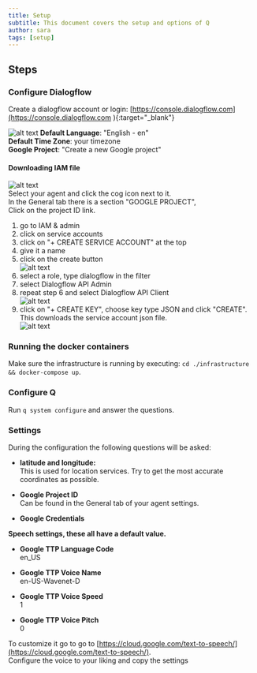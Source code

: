 ```yaml
---
title: Setup
subtitle: This document covers the setup and options of Q
author: sara
tags: [setup]
---
```


## Steps 

### Configure Dialogflow  
Create a dialogflow account or login: [https://console.dialogflow.com](https://console.dialogflow.com ){:target="_blank"}  

![alt text](https://q-assistant.github.io/uploads/doc/02.png)
  **Default Language**: "English - en"  
  **Default Time Zone**: your timezone  
  **Google Project**: "Create a new Google project" 
 
#### Downloading IAM file
![alt text](https://q-assistant.github.io/uploads/doc/03.png)  
Select your agent and click the cog icon next to it.  
In the General tab there is a section "GOOGLE PROJECT",  
Click on the project ID link.  

1. go to IAM & admin
2. click on service accounts
3. click on "+ CREATE SERVICE ACCOUNT" at the top
4. give it a name
5. click on the create button  
![alt text](https://q-assistant.github.io/uploads/doc/04.png)
6. select a role, type dialogflow in the filter
7. select Dialogflow API Admin
8. repeat step 6 and select Dialogflow API Client  
![alt text](https://q-assistant.github.io/uploads/doc/05.png)
9. click on "+ CREATE KEY", choose key type JSON and click "CREATE".  
   This downloads the service account json file.  
![alt text](https://q-assistant.github.io/uploads/doc/06.png)

### Running the docker containers
Make sure the infrastructure is running by executing: ```cd ./infrastructure && docker-compose up```.  

### Configure Q
Run ```q system configure``` and answer the questions.  

### Settings
During the configuration the following questions will be asked:  

- **latitude and longitude:**  
  This is used for location services. Try to get the most accurate coordinates as possible. 

- **Google Project ID**  
  Can be found in the General tab of your agent settings.  

- **Google Credentials**
  
   
**Speech settings, these all have a default value.**  

- **Google TTP Language Code**  
en_US

- **Google TTP Voice Name**  
en-US-Wavenet-D  

- **Google TTP Voice Speed**  
1  

- **Google TTP Voice Pitch**  
0

To customize it go to go to [https://cloud.google.com/text-to-speech/](https://cloud.google.com/text-to-speech/).  
Configure the voice to your liking and copy the settings 

